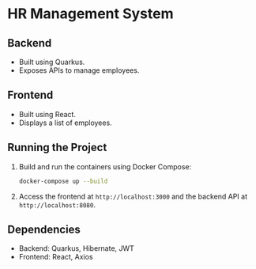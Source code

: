 # HR Management System

## Backend
- Built using Quarkus.
- Exposes APIs to manage employees.

## Frontend
- Built using React.
- Displays a list of employees.

## Running the Project
1. Build and run the containers using Docker Compose:
    ```bash
    docker-compose up --build
    ```
2. Access the frontend at `http://localhost:3000` and the backend API at `http://localhost:8080`.

## Dependencies
- Backend: Quarkus, Hibernate, JWT
- Frontend: React, Axios
